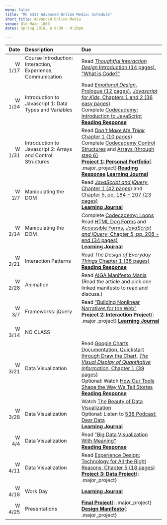 ```yaml
---
menu: false
title: "MC 5317 Advanced Online Media: Schedule"
short_title: Advanced Online Media
venue: Old Main 106B
dates: Spring 2018, W 6:30 - 9:20pm

---
```


Date | Description | Due
---: | :----------- | :---
W 1/17 | Course Introduction: Interaction, Experience, Communication | Read [*Thoughtful Interaction Design* Introduction (14 pages)](/assets/readings/Thoughtful_Interaction_Design_Introduction.pdf), ["What is Code?"](https://www.bloomberg.com/graphics/2015-paul-ford-what-is-code/)
W 1/24 | Introduction to Javascript 1: Data Types and Variables | Read [*Emotional Design*, Prologue (12 pages)](/assets/readings/Emotional_Design_Prologue.pdf), [*Javascript for Kids*, Chapters 1 and 2 (36 easy pages)](/assets/readings/Javascript_for_Kids_Chp_1_2.pdf)<br /> Complete [Codecademy: Introduction to JavaScript](https://www.codecademy.com/courses/learn-javascript-introduction/lessons/introduction-to-javascript/resume?course_redirect=introduction-to-javascript) <br /> __[Reading Response](/assignments/general/reading_response.html)__
W 1/31 | Introduction to Javascript 2: Arrays and Control Structures |  Read [*Don't Make Me Think* Chapter 1 (10 pages)](/assets/readings/Dont_Make_Me_Think_Chp_1.pdf)<br /> Complete [Codecademy Control Structures](https://www.codecademy.com/courses/learn-javascript-control-flow/lessons/control-flow/exercises/control-flow-intro?action=lesson_resume&course_redirect=introduction-to-javascript) and [Arrays (through step 6)](https://www.codecademy.com/courses/learn-javascript-arrays/lessons/arrays/resume?course_redirect=introduction-to-javascript) <br />__[Project 1: Personal Portfolio](/assignments/advanced_online_media/advanced_online_media_personal_portfolio.html)__{: .major_project} __[Reading Response](/assignments/general/reading_response.html)__ __[Learning Journal](/assignments/general/learning_journal.html)__
W 2/7 | Manipulating the DOM | Read [*JavaScript and jQuery*, Chapter 1 (42 pages)](/assets/readings/Javascript_and_jQuery_Chap_1.pdf) and [Chapter 5, pp. 184 - 207 (23 pages)](/assets/readings/Javascript_and_jQuery_Chap_5.pdf) <br />  __[Learning Journal](/assignments/general/learning_journal.html)__
W 2/14 | Manipulating the DOM | Complete [Codecademy: Loops](https://www.codecademy.com/courses/learn-javascript-loops/lessons/loops/exercises/loops?action=lesson_resume&course_redirect=introduction-to-javascript)<br /> Read [HTML Dog Forms](http://htmldog.com/guides/html/beginner/forms/) and [Accessible Forms](http://htmldog.com/guides/html/advanced/forms/), [*JavaScript and jQuery*, Chapter 5, pp. 208 - end (34 pages)](/assets/readings/Javascript_and_jQuery_Chap_5.pdf) <br /> __[Learning Journal](/assignments/general/learning_journal.html)__
W 2/21 | Interaction Patterns | Read [*The Design of Everyday Things* Chapter 1 (36 pages)](/assets/readings/Design_of_Everyday_Things_Chap_1.pdf) <br /> __[Reading Response](/assignments/general/reading_response.html)__
W 2/28 | Animation | Read [AIGA Manifesto Mania](https://www.aiga.org/manifesto-mania) (Read the article and pick one linked manifesto to read and discuss.)
W 3/7 | Frameworks: jQuery | Read ["Building Nonlinear Narratives for the Web"](https://alistapart.com/article/building-nonlinear-narratives-for-the-web) <br /> __[Project 2: Interaction Project](/assignments/advanced_online_media/advanced_online_media_interaction_project.html)__{: .major_project} __[Learning Journal](/assignments/general/learning_journal.html)__
W 3/14 | NO CLASS |
W 3/21 | Data Visualization | Read [Google Charts Documentation, Quickstart through Draw the Chart](https://developers.google.com/chart/interactive/docs/), [*The Visual Display of Quantitative Information*, Chapter 1 (39 pages)](/assets/readings/Visual_Display_Quant_Info_Chp_1.pdf) <br /> Optional: Watch [How Our Tools Shape the Way We Tell Stories](https://www.youtube.com/watch?v=GiV7TnOMVWg) __[Reading Response](/assignments/general/reading_response.html)__
W 3/28 | Data Visualization | Watch [The Beauty of Data Visualization](https://www.youtube.com/watch?v=5Zg-C8AAIGg) <br /> Optional: Listen to [538 Podcast: Dear Data](http://fivethirtyeight.com/features/dear-data-and-fivethirtyeight-want-you-to-visualize-your-podcast-habits/) <br /> __[Learning Journal](/assignments/general/learning_journal.html)__
W 4/4 | Data Visualization | Read ["Big Data Visualization With Meaning"](https://alistapart.com/article/big-data-visualization-with-meaning) <br /> __[Reading Response](/assignments/general/reading_response.html)__
W 4/11 | Data Visualization | Read [Experience Design: Technology for All the Right Reasons, Chapter 5 (18 pages)](/assets/readings/Experience_Design_Technology_For_All_The_Right_Reasons_Chp_5.pdf)<br /> __[Project 3: Data Project](/assignments/advanced_online_media/advanced_online_media_data_project.html)__{: .major_project}
W 4/18 | Work Day |  __[Learning Journal](/assignments/general/learning_journal.html)__
W 4/25 | Presentations | __[Final Project](/assignments/advanced_online_media/advanced_online_media_final_project.html)__{: .major_project} __[Design Manifesto](/assignments/advanced_online_media/advanced_online_media_design_manifesto.html)__{: .major_project}
